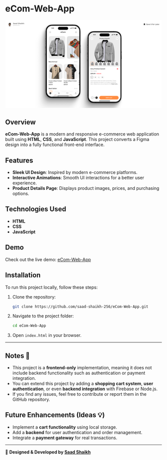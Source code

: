 # eCom-Web-App

![eCom Web App](https://github.com/saad-shaikh-256/eCom-Web-App/blob/main/Assets/Images/Fullsize%20Cover.png?raw=true)

## Overview

**eCom-Web-App** is a modern and responsive e-commerce web application built using **HTML**, **CSS**, and **JavaScript**. This project converts a Figma design into a fully functional front-end interface.

## Features

- **Sleek UI Design**: Inspired by modern e-commerce platforms.
- **Interactive Animations**: Smooth UI interactions for a better user experience.
- **Product Details Page**: Displays product images, prices, and purchasing options.

## Technologies Used

- **HTML**
- **CSS**
- **JavaScript**

## Demo

Check out the live demo: [eCom-Web-App](https://ecom-web-app-404.vercel.app/)

## Installation

To run this project locally, follow these steps:

1. Clone the repository:

   ```bash
   git clone https://github.com/saad-shaikh-256/eCom-Web-App.git
   ```

2. Navigate to the project folder:

   ```bash
   cd eCom-Web-App
   ```

3. Open `index.html` in your browser.

---

## Notes 📝

- This project is a **frontend-only** implementation, meaning it does not include backend functionality such as authentication or payment integration.
- You can extend this project by adding a **shopping cart system**, **user authentication**, or even **backend integration** with Firebase or Node.js.
- If you find any issues, feel free to contribute or report them in the GitHub repository.

## Future Enhancements (Ideas 💡)

- Implement a **cart functionality** using local storage.
- Add a **backend** for user authentication and order management.
- Integrate a **payment gateway** for real transactions.

---

🚀 **Designed & Developed by [Saad Shaikh](https://saad-shaikh.vercel.app/)**  
